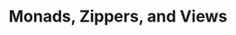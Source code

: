 ---
title: Monads, Zippers, and Views
paper-url: http://users.ugent.be/~tschrijv/Research/papers/icfp2011.pdf
authors:
- Tom Schrijvers
- Bruno C. d. S. Oliveira
type: paper
tags:
- monad transformers
- monads
- zippers
doHaskell-type: research paper
dohaskell-year: 2011
---